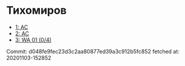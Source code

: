 # Тихомиров
- [1: AC](1.md)
- [2: AC](2.md)
- [3: WA 01 (0/4)](3.md)

Commit: d048fe9fec23d3c2aa80877ed39a3c912b5fc852
 fetched at: 20201103-152852
